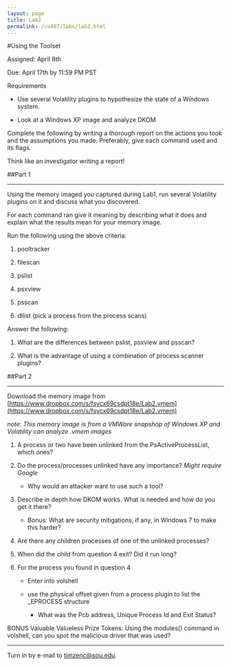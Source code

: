 ```yaml
---
layout: page
title: Lab2
permalink: /cs407/labs/lab2.html
---
```


#Using the Toolset

Assigned: April 8th

Due: April 17th by 11:59 PM PST 

Requirements

- Use several Volatility plugins to hypothesize the state of a Windows system.

- Look at a Windows XP image and analyze DKOM 

Complete the following by writing a thorough report on the actions you took and the assumptions you made. Preferably, give each command used and its flags. 

Think like an investigator writing a report!

##Part 1

---

Using the memory imaged you captured during Lab1, run several Volatility plugins on it and discuss what you discovered. 

For each command ran give it meaning by describing what it does and explain what the results mean for your memory image. 

Run the following using the above criteria:

1. pooltracker

2. filescan

3. pslist

4. psxview

5. psscan

6. dllist (pick a process from the process scans)

Answer the following:

1. What are the differences between pslist, psxview and psscan?

2. What is the advantage of using a combination of process scanner plugins?

##Part 2

---

Download the memory image from [https://www.dropbox.com/s/fsycx69csdpt18e/Lab2.vmem](https://www.dropbox.com/s/fsycx69csdpt18e/Lab2.vmem)

*note: This memory image is from a VMWare snapshop of Windows XP and Volatility can analyze .vmem images*

1. A process or two have been unlinked from the PsActiveProcessList, which ones? 

2. Do the process/processes unlinked have any importance? *Might require Google* 

	- Why would an attacker want to use such a tool?

3. Describe in depth how DKOM works. What is needed and how do you get it there? 

	- Bonus: What are security mitigations, if any, in Windows 7 to make this harder?

4. Are there any children processes of one of the unlinked processes? 

5. When did the child from question 4 exit? Did it run long?

6. For the process you found in question 4

	- Enter into volshell
	
	- use the physical offset given from a process plugin to list the _EPROCESS structure
	
		- What was the Pcb address, Unique Process Id and Exit Status?

BONUS Valuable Valueless Prize Tokens: Using the modules() command in volshell, can you spot the malicious driver that was used?

---



Turn in by e-mail to <a href="mailto:timzenc@sou.edu?Subject=memForensicsLab1" target="_top">timzenc@sou.edu</a>.
